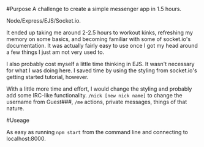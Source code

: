 #Purpose
A challenge to create a simple messenger app in 1.5 hours. 

Node/Express/EJS/Socket.io.

It ended up taking me around 2-2.5 hours to workout kinks, refreshing my memory on some basics, and becoming familiar with some of socket.io's documentation. It was actually fairly easy to use once I got my head around a few things I just am not very used to.

I also probably cost myself a little time thinking in EJS. It wasn't necessary for what I was doing here. I saved time by using the styling from socket.io's getting started tutorial, however.

With a little more time and effort, I would change the styling and probably add some IRC-like functionality. `/nick [new nick name]` to change the username from Guest###, `/me` actions, private messages, things of that nature.

#Useage

As easy as running `npm start` from the command line and connecting to localhost:8000.